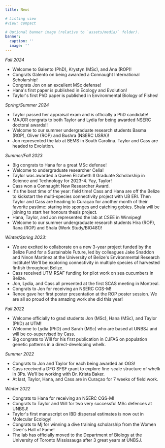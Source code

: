 ```yaml
---
title: News

# Listing view
#view: compact

# Optional banner image (relative to `assets/media/` folder).
banner:
  caption: ''
  image: ''
---
```

*Fall 2024*

- Welcome to Galento (PhD), Krystyn (MSc), and Ana (ROP)!
- Congrats Galento on being awarded a Connaught International Scholarship!
- Congrats Jon on an excellent MSc defense!
- Hana's first paper is published in Ecology and Evolution!
- Taylor's first PhD paper is published in Environmental Biology of Fishes!

*Spring/Summer 2024*

- Taylor passed her appraisal exam and is officially a PhD candidate!
- MAJOR congrats to both Taylor and Lydia for being awarded NSERC doctoral awards!!
- Welcome to our summer undergraduate research students Basma (ROP), Oliver (ROP) and Bushra (NSERC USRA)!  
- Jon represented the lab at BEMS in South Carolina. Taylor and Cass are headed to Evolution.

*Summer/Fall 2023*

- Big congrats to Hana for a great MSc defense!  
- Welcome to undergraduate researcher Celia!  
- Taylor was awarded a Queen Elizabeth II Graduate Scholarship in Science and Technology for 2023-4. Yay, Taylor!
- Cass won a Connaught New Researcher Award.
- It's the best time of the year: field time! Cass and Hana are off the Belize to kickstart the multi-species connectivity project with UB ERI. Then Taylor and Cass are heading to Curaçao for another month of their favorite pastime: staring into sponges and catching gobies. Shala will be joining to start her honours thesis project.
- Hana, Taylor, and Jon represented the lab at CSEE in Winnipeg!  
- Welcome to our summer undergraduate research students Hira (ROP), Rana (ROP) and Shala (Work Study/BIO481)!  

*Winter/Spring 2023:*

- We are excited to collaborate on a new 3-year project funded by the Belize Fund for a Sustainable Future, led by colleagues Jake Snaddon and Ninon Martinez at the University of Belize's Environmental Research Institute! We'll be exploring connectivity in multiple species of harvested finfish throughout Belize.  
- Cass received UTM RSAF funding for pilot work on sea cucumbers in Belize.  
- Jon, Lydia, and Cass all presented at the first SCAS meeting in Montreal.  
- Congrats to Jon for receiving an NSERC CGS-M!  
- Renee gave her first poster presentation at the ROP poster session. We are all so proud of the amazing work she did this year!

*Fall 2022*

- Welcome officially to grad students Jon (MSc), Hana (MSc), and Taylor (PhD) at UTM!
- Welcome to Lydia (PhD) and Sarah (MSc) who are based at UNBSJ and will be co-supervised by Cass.
- Big congrats to Will for his first publication in CJFAS on population genetic patterns in a direct-developing whelk.

*Summer 2022*

- Congrats to Jon and Taylor for each being awarded an OGS!
- Cass received a DFO SFSF grant to explore fine-scale structure of whelk in 3Ps. We'll be working with Dr. Krista Baker.
- At last, Taylor, Hana, and Cass are in Curaçao for 7 weeks of field work.

*Winter 2022*

- Congrats to Hana for receiving an NSERC CGS-M! 
- Congrats to Taylor and Will for two very successful MSc defences at UNBSJ!
- Taylor's first manuscript on IBD dispersal estimates is now out in Molecular Ecology!
- Congrats to Mj for winning a dive training scholarship from the Women Diver's Hall of Fame!
- The lab has officially moved to the Department of Biology at the University of Toronto Mississauga after 3 great years at UNBSJ.

